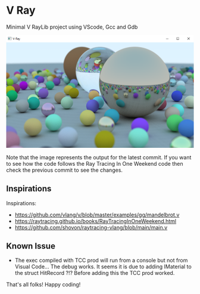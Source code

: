 
# V Ray

Minimal V RayLib project using VScode, Gcc and Gdb

![Output for now](output.png)

Note that the image represents the output for the latest commit.  If you want to see how the code follows the Ray Tracing In One Weekend code then check the previous commit to see the changes.

## Inspirations

Inspirations:
- https://github.com/vlang/v/blob/master/examples/gg/mandelbrot.v 
- https://raytracing.github.io/books/RayTracingInOneWeekend.html
- https://github.com/shovon/raytracing-vlang/blob/main/main.v


## Known Issue

- The exec compiled with TCC prod will run from a console but not from Visual Code... The debug works. It seems it is due to adding IMaterial to the struct HitRecord ?!? Before adding this the TCC prod worked. 


That's all folks!
Happy coding!
